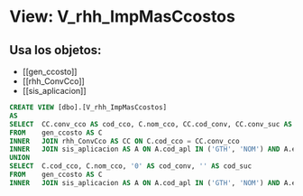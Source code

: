 # View: V_rhh_ImpMasCcostos

## Usa los objetos:
- [[gen_ccosto]]
- [[rhh_ConvCco]]
- [[sis_aplicacion]]

```sql
CREATE VIEW [dbo].[V_rhh_ImpMasCcostos]
AS
SELECT  CC.conv_cco AS cod_cco, C.nom_cco, CC.cod_conv, CC.conv_suc AS cod_suc
FROM    gen_ccosto AS C
INNER	JOIN rhh_ConvCco AS CC ON C.cod_cco = CC.conv_cco
INNER	JOIN sis_aplicacion AS A ON A.cod_apl IN ('GTH', 'NOM') AND A.emp_apl = 'T'
UNION
SELECT  C.cod_cco, C.nom_cco, '0' AS cod_conv, '' AS cod_suc
FROM    gen_ccosto AS C
INNER	JOIN sis_aplicacion AS A ON A.cod_apl IN ('GTH', 'NOM') AND A.emp_apl = 'P'

```
